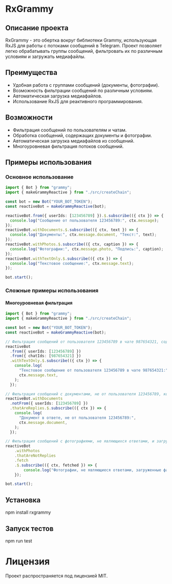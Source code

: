 # RxGrammy

## Описание проекта

RxGrammy - это обертка вокруг библиотеки Grammy, использующая RxJS для работы с потоками сообщений в Telegram. Проект позволяет легко обрабатывать группы сообщений, фильтровать их по различным условиям и загружать медиафайлы.

## Преимущества

- Удобная работа с группами сообщений (документы, фотографии).
- Возможность фильтрации сообщений по различным условиям.
- Автоматическая загрузка медиафайлов.
- Использование RxJS для реактивного программирования.

## Возможности

- Фильтрация сообщений по пользователям и чатам.
- Обработка сообщений, содержащих документы и фотографии.
- Автоматическая загрузка медиафайлов из сообщений.
- Многоуровневая фильтрация потоков сообщений.

## Примеры использования

### Основное использование

```typescript
import { Bot } from "grammy";
import { makeGrammyReactive } from "./src/createChain";

const bot = new Bot("YOUR_BOT_TOKEN");
const reactiveBot = makeGrammyReactive(bot);

reactiveBot.from({ userIds: [123456789] }).$.subscribe(({ ctx }) => {
  console.log("Сообщение от пользователя 123456789:", ctx.message);
});
reactiveBot.withDocuments.$.subscribe(({ ctx, text }) => {
  console.log("Документы:", ctx.message.document, "Текст:", text);
});
reactiveBot.withPhotos.$.subscribe(({ ctx, caption }) => {
  console.log("Фотографии:", ctx.message.photo, "Подпись:", caption);
});
reactiveBot.withTextOnly.$.subscribe(({ ctx }) => {
  console.log("Текстовое сообщение:", ctx.message.text);
});

bot.start();
```

### Сложные примеры использования

#### Многоуровневая фильтрация

```typescript
import { Bot } from "grammy";
import { makeGrammyReactive } from "./src/createChain";

const bot = new Bot("YOUR_BOT_TOKEN");
const reactiveBot = makeGrammyReactive(bot);

// Фильтрация сообщений от пользователя 123456789 в чате 987654321, содержащих только текст
reactiveBot
  .from({ userIds: [123456789] })
  .from({ chatIds: [987654321] })
  .withTextOnly.$.subscribe(({ ctx }) => {
    console.log(
      "Текстовое сообщение от пользователя 123456789 в чате 987654321:",
      ctx.message.text,
    );
  });

// Фильтрация сообщений с документами, не от пользователя 123456789, которые являются ответами
reactiveBot.withDocuments
  .notFrom({ userIds: [123456789] })
  .thatAreReplies.$.subscribe(({ ctx }) => {
    console.log(
      "Документ в ответе, не от пользователя 123456789:",
      ctx.message.document,
    );
  });

// Фильтрация сообщений с фотографиями, не являющихся ответами, и загрузка файлов
reactiveBot
    .withPhotos
    .thatAreNotReplies
    .fetch
    .$.subscribe(({ ctx, fetched }) => {
        console.log("Фотографии, не являющиеся ответами, загруженные файлы:", fetched);
    });

bot.start();
```

## Установка

npm install rxgrammy

## Запуск тестов

npm run test

# Лицензия

Проект распространяется под лицензией MIT.
